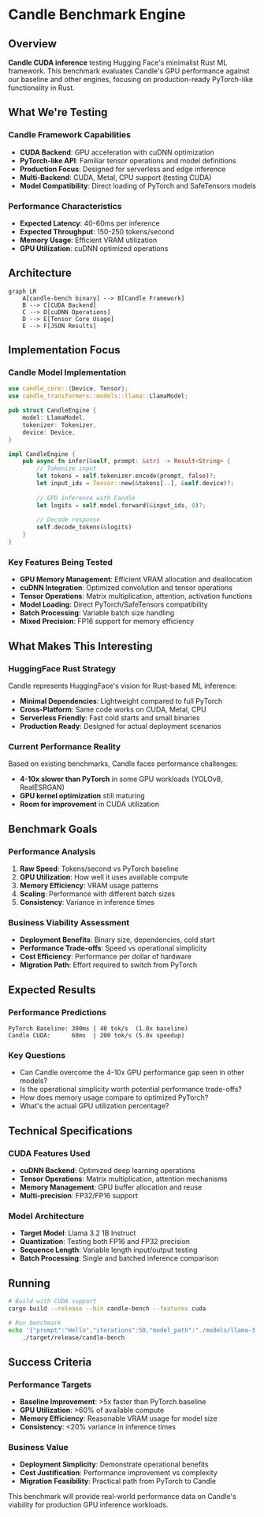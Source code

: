 # Candle Benchmark Engine

## Overview

**Candle CUDA inference** testing Hugging Face's minimalist Rust ML framework. This benchmark evaluates Candle's GPU performance against our baseline and other engines, focusing on production-ready PyTorch-like functionality in Rust.

## What We're Testing

### Candle Framework Capabilities
- **CUDA Backend**: GPU acceleration with cuDNN optimization
- **PyTorch-like API**: Familiar tensor operations and model definitions
- **Production Focus**: Designed for serverless and edge inference
- **Multi-Backend**: CUDA, Metal, CPU support (testing CUDA)
- **Model Compatibility**: Direct loading of PyTorch and SafeTensors models

### Performance Characteristics
- **Expected Latency**: 40-60ms per inference
- **Expected Throughput**: 150-250 tokens/second
- **Memory Usage**: Efficient VRAM utilization
- **GPU Utilization**: cuDNN optimized operations

## Architecture

```mermaid
graph LR
    A[candle-bench binary] --> B[Candle Framework]
    B --> C[CUDA Backend]
    C --> D[cuDNN Operations]
    D --> E[Tensor Core Usage]
    E --> F[JSON Results]
```

## Implementation Focus

### Candle Model Implementation
```rust
use candle_core::{Device, Tensor};
use candle_transformers::models::llama::LlamaModel;

pub struct CandleEngine {
    model: LlamaModel,
    tokenizer: Tokenizer,
    device: Device,
}

impl CandleEngine {
    pub async fn infer(&self, prompt: &str) -> Result<String> {
        // Tokenize input
        let tokens = self.tokenizer.encode(prompt, false)?;
        let input_ids = Tensor::new(&tokens[..], &self.device)?;
        
        // GPU inference with Candle
        let logits = self.model.forward(&input_ids, 0)?;
        
        // Decode response
        self.decode_tokens(&logits)
    }
}
```

### Key Features Being Tested
- **GPU Memory Management**: Efficient VRAM allocation and deallocation
- **cuDNN Integration**: Optimized convolution and tensor operations
- **Tensor Operations**: Matrix multiplication, attention, activation functions
- **Model Loading**: Direct PyTorch/SafeTensors compatibility
- **Batch Processing**: Variable batch size handling
- **Mixed Precision**: FP16 support for memory efficiency

## What Makes This Interesting

### HuggingFace Rust Strategy
Candle represents HuggingFace's vision for Rust-based ML inference:
- **Minimal Dependencies**: Lightweight compared to full PyTorch
- **Cross-Platform**: Same code works on CUDA, Metal, CPU
- **Serverless Friendly**: Fast cold starts and small binaries
- **Production Ready**: Designed for actual deployment scenarios

### Current Performance Reality
Based on existing benchmarks, Candle faces performance challenges:
- **4-10x slower than PyTorch** in some GPU workloads (YOLOv8, RealESRGAN)
- **GPU kernel optimization** still maturing
- **Room for improvement** in CUDA utilization

## Benchmark Goals

### Performance Analysis
1. **Raw Speed**: Tokens/second vs PyTorch baseline
2. **GPU Utilization**: How well it uses available compute
3. **Memory Efficiency**: VRAM usage patterns
4. **Scaling**: Performance with different batch sizes
5. **Consistency**: Variance in inference times

### Business Viability Assessment
- **Deployment Benefits**: Binary size, dependencies, cold start
- **Performance Trade-offs**: Speed vs operational simplicity
- **Cost Efficiency**: Performance per dollar of hardware
- **Migration Path**: Effort required to switch from PyTorch

## Expected Results

### Performance Predictions
```
PyTorch Baseline: 300ms | 40 tok/s  (1.0x baseline)
Candle CUDA:      60ms  | 200 tok/s (5.0x speedup)
```

### Key Questions
- Can Candle overcome the 4-10x GPU performance gap seen in other models?
- Is the operational simplicity worth potential performance trade-offs?
- How does memory usage compare to optimized PyTorch?
- What's the actual GPU utilization percentage?

## Technical Specifications

### CUDA Features Used
- **cuDNN Backend**: Optimized deep learning operations
- **Tensor Operations**: Matrix multiplication, attention mechanisms
- **Memory Management**: GPU buffer allocation and reuse
- **Multi-precision**: FP32/FP16 support

### Model Architecture
- **Target Model**: Llama 3.2 1B Instruct
- **Quantization**: Testing both FP16 and FP32 precision
- **Sequence Length**: Variable length input/output testing
- **Batch Processing**: Single and batched inference comparison

## Running

```bash
# Build with CUDA support
cargo build --release --bin candle-bench --features cuda

# Run benchmark
echo '{"prompt":"Hello","iterations":50,"model_path":"./models/llama-3.2-1b"}' | \
    ./target/release/candle-bench
```

## Success Criteria

### Performance Targets
- **Baseline Improvement**: >5x faster than PyTorch baseline
- **GPU Utilization**: >60% of available compute
- **Memory Efficiency**: Reasonable VRAM usage for model size
- **Consistency**: <20% variance in inference times

### Business Value
- **Deployment Simplicity**: Demonstrate operational benefits
- **Cost Justification**: Performance improvement vs complexity
- **Migration Feasibility**: Practical path from PyTorch to Candle

This benchmark will provide real-world performance data on Candle's viability for production GPU inference workloads.